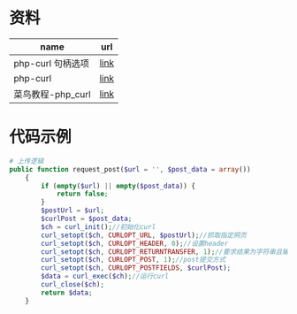 # 资料

| name              | url                                                          |
| ----------------- | ------------------------------------------------------------ |
| php-curl 句柄选项 | [link](https://www.php.net/manual/zh/function.curl-setopt.php) |
| php-curl          | [link](https://www.php.net/curl)                             |
| 菜鸟教程-php_curl | [link](https://www.runoob.com/php/php-ref-curl.html)         |



# 代码示例

```php
# 上传逻辑
public function request_post($url = '', $post_data = array())
    {
        if (empty($url) || empty($post_data)) {
            return false;
        }
        $postUrl = $url;
        $curlPost = $post_data;
        $ch = curl_init();//初始化curl
        curl_setopt($ch, CURLOPT_URL, $postUrl);//抓取指定网页
        curl_setopt($ch, CURLOPT_HEADER, 0);//设置header
        curl_setopt($ch, CURLOPT_RETURNTRANSFER, 1);//要求结果为字符串且输出到屏幕上
        curl_setopt($ch, CURLOPT_POST, 1);//post提交方式
        curl_setopt($ch, CURLOPT_POSTFIELDS, $curlPost);
        $data = curl_exec($ch);//运行curl
        curl_close($ch);
        return $data;
    }
```

